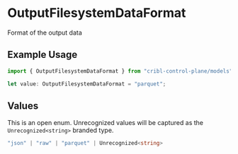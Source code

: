 # OutputFilesystemDataFormat

Format of the output data

## Example Usage

```typescript
import { OutputFilesystemDataFormat } from "cribl-control-plane/models";

let value: OutputFilesystemDataFormat = "parquet";
```

## Values

This is an open enum. Unrecognized values will be captured as the `Unrecognized<string>` branded type.

```typescript
"json" | "raw" | "parquet" | Unrecognized<string>
```